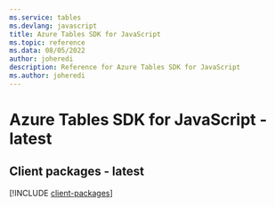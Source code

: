 ```yaml
---
ms.service: tables
ms.devlang: javascript
title: Azure Tables SDK for JavaScript
ms.topic: reference
ms.data: 08/05/2022
author: joheredi
description: Reference for Azure Tables SDK for JavaScript
ms.author: joheredi
---
```

# Azure Tables SDK for JavaScript - latest

## Client packages - latest
[!INCLUDE [client-packages](tables-client-index.md)]